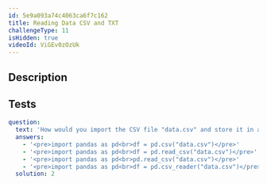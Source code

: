 ```yaml
---
id: 5e9a093a74c4063ca6f7c162
title: Reading Data CSV and TXT
challengeType: 11
isHidden: true
videoId: ViGEv0zOzUk
---
```


## Description
<section id='description'>
</section>

## Tests
<section id='tests'>

```yml
question:
  text: 'How would you import the CSV file "data.csv" and store it in a DataFrame using the Pandas module?'
  answers:
    - '<pre>import pandas as pd<br>df = pd.csv("data.csv")</pre>'
    - '<pre>import pandas as pd<br>df = pd.read_csv("data.csv")</pre>'
    - '<pre>import pandas as pd<br>pd.read_csv("data.csv")</pre>'
    - '<pre>import pandas as pd<br>df = pd.csv_reader("data.csv")</pre>'
  solution: 2
```

</section>

